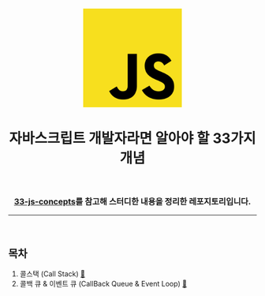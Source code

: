 <h1 align="center">
<br>
    <img src="logo.png" alt="javascript logo" width="200"><br>
        <br>
    자바스크립트 개발자라면 알아야 할 33가지 개념<br>
        <br>
</h1>

<div align="center">
    <h3>
        <a href="https://github.com/leonardomso/33-js-concepts">33-js-concepts</a>를 참고해 스터디한 내용을 정리한 레포지토리입니다.
    </h3>
</div>

---
<br>

## 목차
01. 콜스택 (Call Stack) [🔗](https://github.com/mauv2sky/33_Concepts_Of_JS/tree/main/01_CallStack#%EC%BD%9C%EC%8A%A4%ED%83%9D)
02. 콜백 큐 & 이벤트 큐 (CallBack Queue & Event Loop) [🔗](https://github.com/mauv2sky/33_Concepts_Of_JS/tree/main/02_CallBackQueue_and_EventLoop#%EC%BD%9C%EB%B0%B1-%ED%81%90%EC%99%80-%EC%9D%B4%EB%B2%A4%ED%8A%B8-%EB%A3%A8%ED%94%84)
